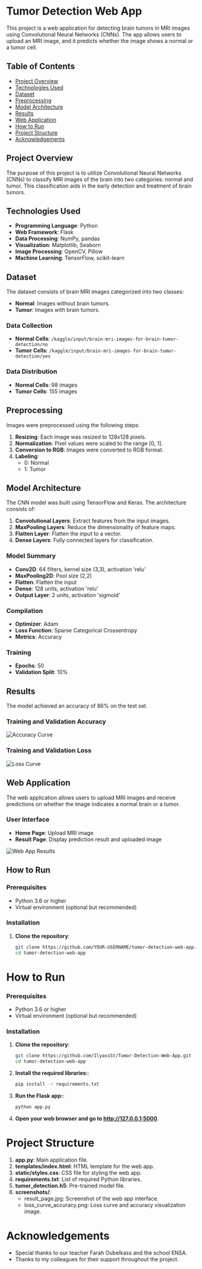# Tumor Detection Web App

This project is a web application for detecting brain tumors in MRI images using Convolutional Neural Networks (CNNs). The app allows users to upload an MRI image, and it predicts whether the image shows a normal or a tumor cell.

## Table of Contents

- [Project Overview](#project-overview)
- [Technologies Used](#technologies-used)
- [Dataset](#dataset)
- [Preprocessing](#preprocessing)
- [Model Architecture](#model-architecture)
- [Results](#results)
- [Web Application](#web-application)
- [How to Run](#how-to-run)
- [Project Structure](#project-structure)
- [Acknowledgements](#acknowledgements)

## Project Overview

The purpose of this project is to utilize Convolutional Neural Networks (CNNs) to classify MRI images of the brain into two categories: normal and tumor. This classification aids in the early detection and treatment of brain tumors.

## Technologies Used

- **Programming Language**: Python
- **Web Framework**: Flask
- **Data Processing**: NumPy, pandas
- **Visualization**: Matplotlib, Seaborn
- **Image Processing**: OpenCV, Pillow
- **Machine Learning**: TensorFlow, scikit-learn

## Dataset

The dataset consists of brain MRI images categorized into two classes:
- **Normal**: Images without brain tumors.
- **Tumor**: Images with brain tumors.

### Data Collection

- **Normal Cells**: `/kaggle/input/brain-mri-images-for-brain-tumor-detection/no`
- **Tumor Cells**: `/kaggle/input/brain-mri-images-for-brain-tumor-detection/yes`

### Data Distribution

- **Normal Cells**: 98 images
- **Tumor Cells**: 155 images

## Preprocessing

Images were preprocessed using the following steps:
1. **Resizing**: Each image was resized to 128x128 pixels.
2. **Normalization**: Pixel values were scaled to the range [0, 1].
3. **Conversion to RGB**: Images were converted to RGB format.
4. **Labeling**: 
   - 0: Normal
   - 1: Tumor

## Model Architecture

The CNN model was built using TensorFlow and Keras. The architecture consists of:
1. **Convolutional Layers**: Extract features from the input images.
2. **MaxPooling Layers**: Reduce the dimensionality of feature maps.
3. **Flatten Layer**: Flatten the input to a vector.
4. **Dense Layers**: Fully connected layers for classification.

### Model Summary

- **Conv2D**: 64 filters, kernel size (3,3), activation 'relu'
- **MaxPooling2D**: Pool size (2,2)
- **Flatten**: Flatten the input
- **Dense**: 128 units, activation 'relu'
- **Output Layer**: 2 units, activation 'sigmoid'

### Compilation

- **Optimizer**: Adam
- **Loss Function**: Sparse Categorical Crossentropy
- **Metrics**: Accuracy

### Training

- **Epochs**: 50
- **Validation Split**: 10%

## Results

The model achieved an accuracy of 86% on the test set.

### Training and Validation Accuracy

![Accuracy Curve](screenshots/accuracy_curve.png)

### Training and Validation Loss

![Loss Curve](screenshots/loss_curve.png)

## Web Application

The web application allows users to upload MRI images and receive predictions on whether the image indicates a normal brain or a tumor.

### User Interface

- **Home Page**: Upload MRI image
- **Result Page**: Display prediction result and uploaded image
  
![Web App Results](screenshots/result_page.jpg)

## How to Run

### Prerequisites

- Python 3.6 or higher
- Virtual environment (optional but recommended)

### Installation

1. **Clone the repository**:
   ```bash
   git clone https://github.com/YOUR-USERNAME/tumor-detection-web-app.git
   cd tumor-detection-web-app

# How to Run

### Prerequisites

- Python 3.6 or higher
- Virtual environment (optional but recommended)

### Installation

1. **Clone the repository**:
   ```bash
   git clone https://github.com/IlyassSt/Tumor-Detection-Web-App.git
   cd tumor-detection-web-app
   
2. **Install the required libraries:**:
   ```bash
   pip install -r requirements.txt
   
3. **Run the Flask app:**:
   ```bash
   python app.py
   
4. **Open your web browser and go to http://127.0.0.1:5000**.

# Project Structure

1. **app.py**: Main application file.
2. **templates/index.html**: HTML template for the web app.
3. **static/styles.css**: CSS file for styling the web app.
4. **requirements.txt**: List of required Python libraries.
5. **tumor_detection.h5**: Pre-trained model file.
6. **screenshots/**:
   - result_page.jpg: Screenshot of the web app interface.
   - loss_curve_accuracy.png: Loss curve and accuracy visualization image.

   
# Acknowledgements

- Special thanks to our teacher Farah Oubelkass and the school ENSA.
- Thanks to my colleagues for their support throughout the project.


